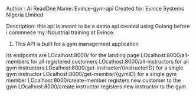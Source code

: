 Author : Ai ReadOne
Name: Evince-gym-api
Created for: Evince Systems NIgeria LImited

Description: this api is meant to be a demo api created using Golang before i commnece my INdustrial training at Evince.

1. This API is built for a gym management application

its endpoints are
LOcalhost:8000/ for the landing page
LOcalhost:8000/all-members for all registered customers
LOcalhost:8000/all-instructors for all gym instructors 
LOcalhost:8000/get-instructor/{instructorID} for a single gym instructor
LOcalhost:8000/get-member/{gymID} for a single gym member
LOcalhost:8000/create-member registers new customer to the gym
LOcalhost:8000/create instructor registers new instructor to the gym
